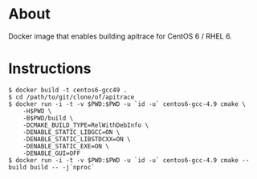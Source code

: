 # About

Docker image that enables building apitrace for CentOS 6 / RHEL 6.

# Instructions

    $ docker build -t centos6-gcc49 .
    $ cd /path/to/git/clone/of/apitrace
    $ docker run -i -t -v $PWD:$PWD -u `id -u` centos6-gcc-4.9 cmake \
        -H$PWD \
        -B$PWD/build \
        -DCMAKE_BUILD_TYPE=RelWithDebInfo \
        -DENABLE_STATIC_LIBGCC=ON \
        -DENABLE_STATIC_LIBSTDCXX=ON \
        -DENABLE_STATIC_EXE=ON \
        -DENABLE_GUI=OFF
    $ docker run -i -t -v $PWD:$PWD -u `id -u` centos6-gcc-4.9 cmake --build build -- -j`nproc`

